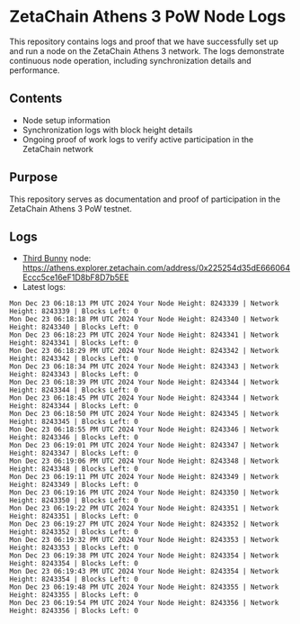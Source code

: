 # ZetaChain Athens 3 PoW Node Logs
This repository contains logs and proof that we have successfully set up and run a node on the ZetaChain Athens 3 network. The logs demonstrate continuous node operation, including synchronization details and performance.

## Contents
- Node setup information
- Synchronization logs with block height details
- Ongoing proof of work logs to verify active participation in the ZetaChain network

## Purpose
This repository serves as documentation and proof of participation in the ZetaChain Athens 3 PoW testnet.

## Logs

- [Third Bunny](https://thirdbunny.xyz/) node: https://athens.explorer.zetachain.com/address/0x225254d35dE666064Eccc5ce16eF1D8bF8D7b5EE
- Latest logs:
```
Mon Dec 23 06:18:13 PM UTC 2024 Your Node Height: 8243339 | Network Height: 8243339 | Blocks Left: 0
Mon Dec 23 06:18:18 PM UTC 2024 Your Node Height: 8243340 | Network Height: 8243340 | Blocks Left: 0
Mon Dec 23 06:18:23 PM UTC 2024 Your Node Height: 8243341 | Network Height: 8243341 | Blocks Left: 0
Mon Dec 23 06:18:29 PM UTC 2024 Your Node Height: 8243342 | Network Height: 8243342 | Blocks Left: 0
Mon Dec 23 06:18:34 PM UTC 2024 Your Node Height: 8243343 | Network Height: 8243343 | Blocks Left: 0
Mon Dec 23 06:18:39 PM UTC 2024 Your Node Height: 8243344 | Network Height: 8243344 | Blocks Left: 0
Mon Dec 23 06:18:45 PM UTC 2024 Your Node Height: 8243344 | Network Height: 8243344 | Blocks Left: 0
Mon Dec 23 06:18:50 PM UTC 2024 Your Node Height: 8243345 | Network Height: 8243345 | Blocks Left: 0
Mon Dec 23 06:18:55 PM UTC 2024 Your Node Height: 8243346 | Network Height: 8243346 | Blocks Left: 0
Mon Dec 23 06:19:01 PM UTC 2024 Your Node Height: 8243347 | Network Height: 8243347 | Blocks Left: 0
Mon Dec 23 06:19:06 PM UTC 2024 Your Node Height: 8243348 | Network Height: 8243348 | Blocks Left: 0
Mon Dec 23 06:19:11 PM UTC 2024 Your Node Height: 8243349 | Network Height: 8243349 | Blocks Left: 0
Mon Dec 23 06:19:16 PM UTC 2024 Your Node Height: 8243350 | Network Height: 8243350 | Blocks Left: 0
Mon Dec 23 06:19:22 PM UTC 2024 Your Node Height: 8243351 | Network Height: 8243351 | Blocks Left: 0
Mon Dec 23 06:19:27 PM UTC 2024 Your Node Height: 8243352 | Network Height: 8243352 | Blocks Left: 0
Mon Dec 23 06:19:32 PM UTC 2024 Your Node Height: 8243353 | Network Height: 8243353 | Blocks Left: 0
Mon Dec 23 06:19:38 PM UTC 2024 Your Node Height: 8243354 | Network Height: 8243354 | Blocks Left: 0
Mon Dec 23 06:19:43 PM UTC 2024 Your Node Height: 8243354 | Network Height: 8243354 | Blocks Left: 0
Mon Dec 23 06:19:48 PM UTC 2024 Your Node Height: 8243355 | Network Height: 8243355 | Blocks Left: 0
Mon Dec 23 06:19:54 PM UTC 2024 Your Node Height: 8243356 | Network Height: 8243356 | Blocks Left: 0
```
